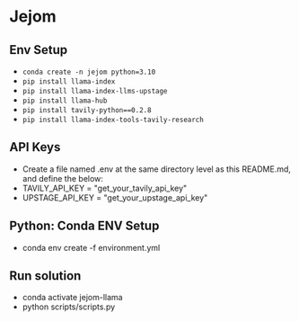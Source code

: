 # Jejom

## Env Setup

- <code>conda create -n jejom python=3.10</code>
- <code>pip install llama-index</code>
- <code>pip install llama-index-llms-upstage</code>
- <code>pip install llama-hub</code>
- <code>pip install tavily-python==0.2.8</code>
- <code>pip install llama-index-tools-tavily-research</code>


## API Keys
- Create a file named .env at the same directory level as this README.md, and define the below:
- TAVILY_API_KEY = "get_your_tavily_api_key"
- UPSTAGE_API_KEY = "get_your_upstage_api_key"

## Python: Conda ENV Setup
- conda env create -f environment.yml


## Run solution 
- conda activate jejom-llama 
- python scripts/scripts.py






<!-- 
- conda create -n jejom_lc python=3.10
- conda acitvate jejom_lc
- conda install langchain
- pip install tavily-python==0.2.8
- pip install langchain-openai
- pip install langchain_openai
- pip install beautifulsoup4
- pip install faiss-cpu
- pip install langchainhub
- pip install "langserve[all]"
- pip install numexpr
- pip install flask
- pip install flask_cors
- pip install openai
- pip install pandas
- pip install langchain-groq -->
